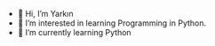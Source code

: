 - 👋 Hi, I’m Yarkın
- 👀 I’m interested in learning Programming in Python.
- 🌱 I’m currently learning Python

<!---
YarkinBerk/YarkinBerk is a ✨ special ✨ repository because its `README.md` (this file) appears on your GitHub profile.
You can click the Preview link to take a look at your changes.
--->
